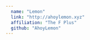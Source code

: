 ```yaml
---
  name: "Lemon"
  link: "http://ahoylemon.xyz"
  affiliation: "The F Plus"
  github: "AhoyLemon"
---
```

